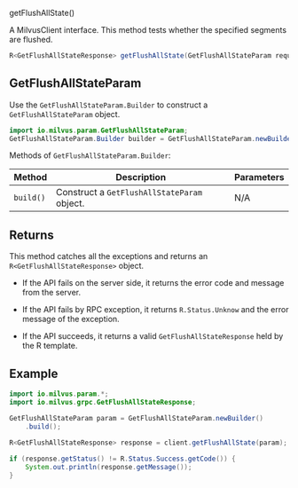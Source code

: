 getFlushAllState()

A MilvusClient interface. This method tests whether the specified segments are flushed.

```Java
R<GetFlushAllStateResponse> getFlushAllState(GetFlushAllStateParam requestParam);
```

## GetFlushAllStateParam

Use the `GetFlushAllStateParam.Builder` to construct a `GetFlushAllStateParam` object.

```Java
import io.milvus.param.GetFlushAllStateParam;
GetFlushAllStateParam.Builder builder = GetFlushAllStateParam.newBuilder();
```

Methods of `GetFlushAllStateParam.Builder`:

| Method    | Description                                 | Parameters |
|-----------|---------------------------------------------|------------|
| `build()` | Construct a `GetFlushAllStateParam` object. | N/A        |

## Returns

This method catches all the exceptions and returns an `R<GetFlushAllStateResponse>` object.

- If the API fails on the server side, it returns the error code and message from the server.

- If the API fails by RPC exception, it returns `R.Status.Unknow` and the error message of the exception.

- If the API succeeds, it returns a valid `GetFlushAllStateResponse` held by the R template.

## Example

```Java
import io.milvus.param.*;
import io.milvus.grpc.GetFlushAllStateResponse;

GetFlushAllStateParam param = GetFlushAllStateParam.newBuilder()
    .build();
    
R<GetFlushAllStateResponse> response = client.getFlushAllState(param);

if (response.getStatus() != R.Status.Success.getCode()) {
    System.out.println(response.getMessage());
}
```